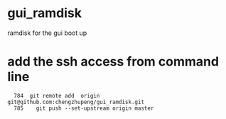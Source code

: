 # gui_ramdisk
ramdisk for the gui boot up 
# add the ssh access from command line
```
  784  git remote add  origin git@github.com:chengzhupeng/gui_ramdisk.git
  785    git push --set-upstream origin master
```
